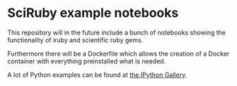 # SciRuby example notebooks

This repository will in the future include a bunch of notebooks showing the
functionality of iruby and scientific ruby gems.

Furthermore there will be a Dockerfile which allows the creation of a Docker
container with everything preinstalled what is needed.

A lot of Python examples can be found at [the IPython
Gallery](https://github.com/ipython/ipython/wiki/A-gallery-of-interesting-IPython-Notebooks).
